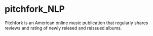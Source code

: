 # pitchfork_NLP

Pitchfork is an American online music publication that regularly shares reviews and rating of newly relesed and reissued albums.
